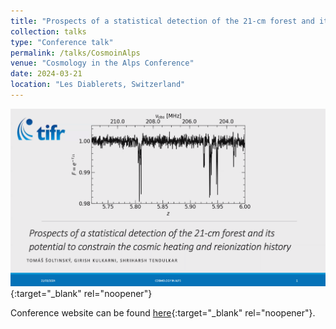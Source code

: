 ```yaml
---
title: "Prospects of a statistical detection of the 21-cm forest and its potential to constrain the cosmic heating and reionization history"
collection: talks
type: "Conference talk"
permalink: /talks/CosmoinAlps
venue: "Cosmology in the Alps Conference"
date: 2024-03-21
location: "Les Diablerets, Switzerland"
---
```


[![CosmoinAlps](/images/cosmoinalps.png)](https://indico.skatelescope.org/event/1098/contributions/10401/attachments/9488/16765/Soltinsky.mp4){:target="_blank" rel="noopener"}

Conference website can be found [here](https://indico.skatelescope.org/event/1098/){:target="_blank" rel="noopener"}.
